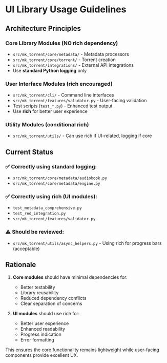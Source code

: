# UI Library Usage Guidelines

## Architecture Principles

### Core Library Modules (NO rich dependency)
- `src/mk_torrent/core/metadata/` - Metadata processors
- `src/mk_torrent/core/torrent/` - Torrent creation 
- `src/mk_torrent/integrations/` - External API integrations
- Use **standard Python logging** only

### User Interface Modules (rich encouraged)
- `src/mk_torrent/cli/` - Command line interfaces
- `src/mk_torrent/features/validator.py` - User-facing validation
- Test scripts (`test_*.py`) - Enhanced test output
- Use **rich** for better user experience

### Utility Modules (conditional rich)
- `src/mk_torrent/utils/` - Can use rich if UI-related, logging if core

## Current Status

### ✅ Correctly using standard logging:
- `src/mk_torrent/core/metadata/audiobook.py`
- `src/mk_torrent/core/metadata/engine.py`

### ✅ Correctly using rich (UI modules):
- `test_metadata_comprehensive.py`
- `test_red_integration.py`
- `src/mk_torrent/features/validator.py`

### ⚠️ Should be reviewed:
- `src/mk_torrent/utils/async_helpers.py` - Using rich for progress bars (acceptable)

## Rationale

1. **Core modules** should have minimal dependencies for:
   - Better testability
   - Library reusability  
   - Reduced dependency conflicts
   - Clear separation of concerns

2. **UI modules** should use rich for:
   - Better user experience
   - Enhanced readability
   - Progress indication
   - Error formatting

This ensures the core functionality remains lightweight while user-facing components provide excellent UX.
